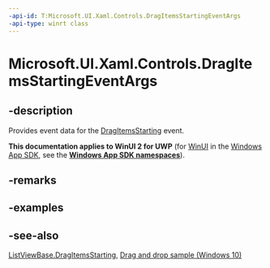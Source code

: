 ```yaml
---
-api-id: T:Microsoft.UI.Xaml.Controls.DragItemsStartingEventArgs
-api-type: winrt class
---
```


<!-- Class syntax.
public class DragItemsStartingEventArgs : Windows.UI.Xaml.Controls.IDragItemsStartingEventArgs
-->

# Microsoft.UI.Xaml.Controls.DragItemsStartingEventArgs

## -description

Provides event data for the [DragItemsStarting](listviewbase_dragitemsstarting.md) event.

**This documentation applies to WinUI 2 for UWP** (for [WinUI](/windows/apps/winui/winui3/) in the [Windows App SDK](/windows/apps/windows-app-sdk/), see the **[Windows App SDK namespaces](/windows/windows-app-sdk/api/winrt/)**).

## -remarks

## -examples

## -see-also

[ListViewBase.DragItemsStarting](listviewbase_dragitemsstarting.md), [Drag and drop sample (Windows 10)](https://github.com/Microsoft/Windows-universal-samples/tree/master/Samples/XamlDragAndDrop)
